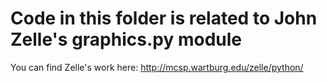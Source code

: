 # Code in this folder is related to John Zelle's graphics.py module

You can find Zelle's work here:
http://mcsp.wartburg.edu/zelle/python/
